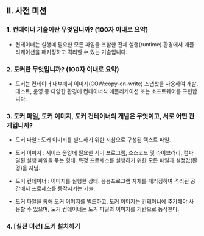 ## II. 사전 미션
### 1. 컨테이너 기술이란 무엇입니까? (100자 이내로 요약)
* 컨테이너는 실행에 필요한 모든 파일을 포함한 전체 실행(runtime) 환경에서 애플리케이션을 패키징하고 격리할 수 있는 기술입니다.


### 2. 도커란 무엇입니까? (100자 이내로 요약)
* 도커는 컨테이너 내부에서 이미지(COW:copy-on-write) 스냅샷을 사용하여 개발, 테스트, 운영 등 다양한 환경에 컨테이너식 애플리케이션 또는 소프트웨어를 구현합니다.


### 3. 도커 파일, 도커 이미지, 도커 컨테이너의 개념은 무엇이고, 서로 어떤 관계입니까?
* 도커 파일 : 도커 이미지를 빌드하기 위한 지침으로 구성된 텍스트 파일.
* 도커 이미지 : 서비스 운영에 필요한 서버 프로그램, 소스코드 및 라이브러리, 컴파일된 실행 파일을 묶는 형태. 특정 프로세스를 실행하기 위한 모든 파일과 설정값(환경)을 지님.
* 도커 컨테이너 : 이미지를 실행한 상태. 응용프로그램 자체를 패키징하여 격리된 공간에서 프로세스를 동작시키는 기술.

* 도커 파일을 통해 도커 이미지를 빌드하고, 도커 이미지는 컨테이너에 추가해야 사용할 수 있으며, 도커 컨테이너는 도커 파일과 이미지를 기반으로 동작한다.


### 4. [실전 미션] 도커 설치하기


